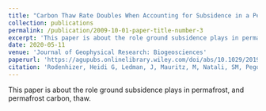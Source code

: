 ```yaml
---
title: "Carbon Thaw Rate Doubles When Accounting for Subsidence in a Permafrost Warming Experiment"
collection: publications
permalink: /publication/2009-10-01-paper-title-number-3
excerpt: 'This paper is about the role ground subsidence plays in permafrost, and permafrost carbon, thaw.'
date: 2020-05-11
venue: 'Journal of Geophysical Research: Biogeosciences'
paperurl: 'https://agupubs.onlinelibrary.wiley.com/doi/abs/10.1029/2019JG005528'
citation: 'Rodenhizer, Heidi G, Ledman, J, Mauritz, M, Natali, SM, Pegoraro, E, Plaza, C, Romano, E, Schädel, C, Taylor, M and Schuur, E, 2020. Carbon Thaw Rate Doubles When Accounting for Subsidence in a Permafrost Warming Experiment. Journal of Geophysical Research: Biogeosciences, 125(6):e2019JG005528.'
---
```


This paper is about the role ground subsidence plays in permafrost, and permafrost carbon, thaw.